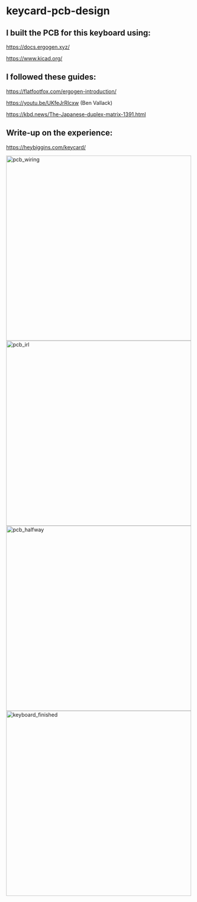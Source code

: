 # keycard-pcb-design

## I built the PCB for this keyboard using:

https://docs.ergogen.xyz/

https://www.kicad.org/

## I followed these guides:

https://flatfootfox.com/ergogen-introduction/

https://youtu.be/UKfeJrRIcxw (Ben Vallack)

https://kbd.news/The-Japanese-duplex-matrix-1391.html

## Write-up on the experience:

https://heybiggins.com/keycard/

<img width="500" alt="pcb_wiring" src="https://github.com/heybiggins/keycard-pcb-design/assets/149963109/58586756-3b84-4548-8034-101c0fdcc5af">

<img width="500" alt="pcb_irl" src="https://github.com/heybiggins/keycard-pcb-design/assets/149963109/ee49b904-64b7-46ea-8827-27e50d3d8e57">

<img width="500" alt="pcb_halfway" src="https://github.com/heybiggins/keycard-pcb-design/assets/149963109/c4995556-7114-4479-85b8-133d2ba6f66b">

<img width="500" alt="keyboard_finished" src="https://github.com/heybiggins/keycard-pcb-design/assets/149963109/ae4050be-4cfd-4f29-9066-be46b6cae2f9">
